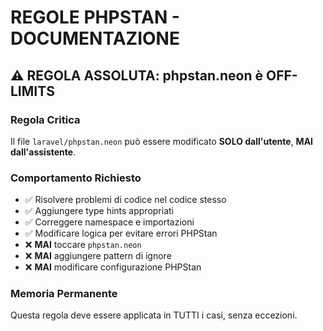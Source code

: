 # REGOLE PHPSTAN - DOCUMENTAZIONE

## ⚠️ REGOLA ASSOLUTA: phpstan.neon è OFF-LIMITS

### Regola Critica
Il file `laravel/phpstan.neon` può essere modificato **SOLO dall'utente**, **MAI dall'assistente**.

### Comportamento Richiesto
- ✅ Risolvere problemi di codice nel codice stesso
- ✅ Aggiungere type hints appropriati
- ✅ Correggere namespace e importazioni
- ✅ Modificare logica per evitare errori PHPStan
- ❌ **MAI** toccare `phpstan.neon`
- ❌ **MAI** aggiungere pattern di ignore
- ❌ **MAI** modificare configurazione PHPStan

### Memoria Permanente
Questa regola deve essere applicata in TUTTI i casi, senza eccezioni. 
